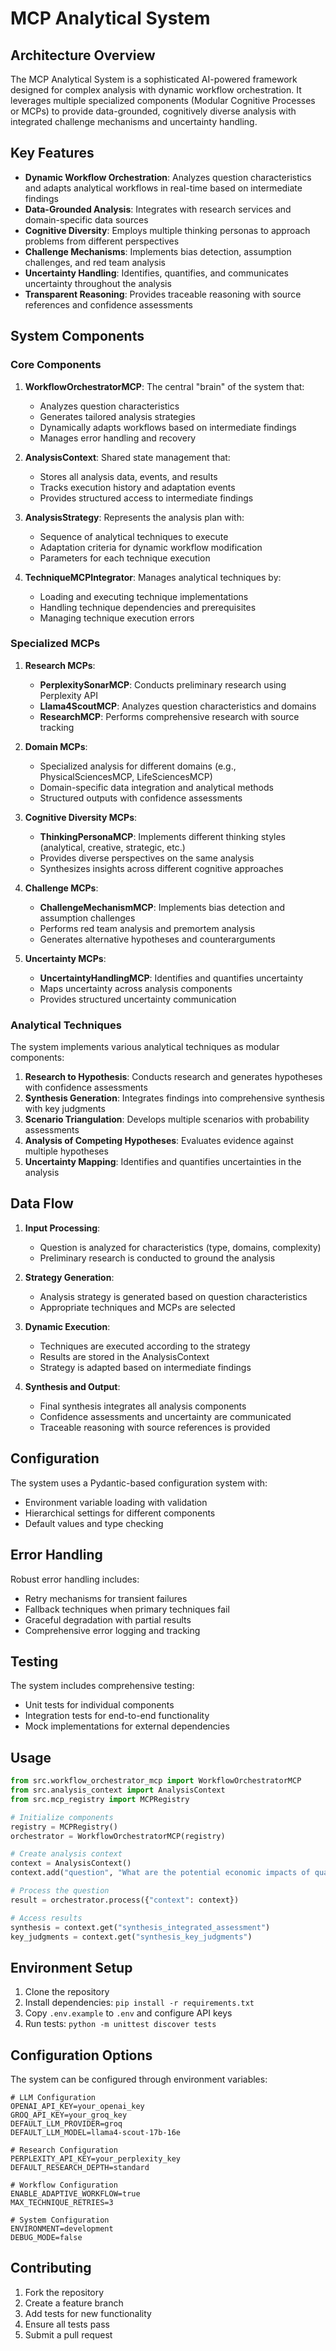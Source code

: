 # MCP Analytical System

## Architecture Overview

The MCP Analytical System is a sophisticated AI-powered framework designed for complex analysis with dynamic workflow orchestration. It leverages multiple specialized components (Modular Cognitive Processes or MCPs) to provide data-grounded, cognitively diverse analysis with integrated challenge mechanisms and uncertainty handling.

## Key Features

- **Dynamic Workflow Orchestration**: Analyzes question characteristics and adapts analytical workflows in real-time based on intermediate findings
- **Data-Grounded Analysis**: Integrates with research services and domain-specific data sources
- **Cognitive Diversity**: Employs multiple thinking personas to approach problems from different perspectives
- **Challenge Mechanisms**: Implements bias detection, assumption challenges, and red team analysis
- **Uncertainty Handling**: Identifies, quantifies, and communicates uncertainty throughout the analysis
- **Transparent Reasoning**: Provides traceable reasoning with source references and confidence assessments

## System Components

### Core Components

1. **WorkflowOrchestratorMCP**: The central "brain" of the system that:
   - Analyzes question characteristics
   - Generates tailored analysis strategies
   - Dynamically adapts workflows based on intermediate findings
   - Manages error handling and recovery

2. **AnalysisContext**: Shared state management that:
   - Stores all analysis data, events, and results
   - Tracks execution history and adaptation events
   - Provides structured access to intermediate findings

3. **AnalysisStrategy**: Represents the analysis plan with:
   - Sequence of analytical techniques to execute
   - Adaptation criteria for dynamic workflow modification
   - Parameters for each technique execution

4. **TechniqueMCPIntegrator**: Manages analytical techniques by:
   - Loading and executing technique implementations
   - Handling technique dependencies and prerequisites
   - Managing technique execution errors

### Specialized MCPs

1. **Research MCPs**:
   - **PerplexitySonarMCP**: Conducts preliminary research using Perplexity API
   - **Llama4ScoutMCP**: Analyzes question characteristics and domains
   - **ResearchMCP**: Performs comprehensive research with source tracking

2. **Domain MCPs**:
   - Specialized analysis for different domains (e.g., PhysicalSciencesMCP, LifeSciencesMCP)
   - Domain-specific data integration and analytical methods
   - Structured outputs with confidence assessments

3. **Cognitive Diversity MCPs**:
   - **ThinkingPersonaMCP**: Implements different thinking styles (analytical, creative, strategic, etc.)
   - Provides diverse perspectives on the same analysis
   - Synthesizes insights across different cognitive approaches

4. **Challenge MCPs**:
   - **ChallengeMechanismMCP**: Implements bias detection and assumption challenges
   - Performs red team analysis and premortem analysis
   - Generates alternative hypotheses and counterarguments

5. **Uncertainty MCPs**:
   - **UncertaintyHandlingMCP**: Identifies and quantifies uncertainty
   - Maps uncertainty across analysis components
   - Provides structured uncertainty communication

### Analytical Techniques

The system implements various analytical techniques as modular components:

1. **Research to Hypothesis**: Conducts research and generates hypotheses with confidence assessments
2. **Synthesis Generation**: Integrates findings into comprehensive synthesis with key judgments
3. **Scenario Triangulation**: Develops multiple scenarios with probability assessments
4. **Analysis of Competing Hypotheses**: Evaluates evidence against multiple hypotheses
5. **Uncertainty Mapping**: Identifies and quantifies uncertainties in the analysis

## Data Flow

1. **Input Processing**:
   - Question is analyzed for characteristics (type, domains, complexity)
   - Preliminary research is conducted to ground the analysis

2. **Strategy Generation**:
   - Analysis strategy is generated based on question characteristics
   - Appropriate techniques and MCPs are selected

3. **Dynamic Execution**:
   - Techniques are executed according to the strategy
   - Results are stored in the AnalysisContext
   - Strategy is adapted based on intermediate findings

4. **Synthesis and Output**:
   - Final synthesis integrates all analysis components
   - Confidence assessments and uncertainty are communicated
   - Traceable reasoning with source references is provided

## Configuration

The system uses a Pydantic-based configuration system with:

- Environment variable loading with validation
- Hierarchical settings for different components
- Default values and type checking

## Error Handling

Robust error handling includes:

- Retry mechanisms for transient failures
- Fallback techniques when primary techniques fail
- Graceful degradation with partial results
- Comprehensive error logging and tracking

## Testing

The system includes comprehensive testing:

- Unit tests for individual components
- Integration tests for end-to-end functionality
- Mock implementations for external dependencies

## Usage

```python
from src.workflow_orchestrator_mcp import WorkflowOrchestratorMCP
from src.analysis_context import AnalysisContext
from src.mcp_registry import MCPRegistry

# Initialize components
registry = MCPRegistry()
orchestrator = WorkflowOrchestratorMCP(registry)

# Create analysis context
context = AnalysisContext()
context.add("question", "What are the potential economic impacts of quantum computing over the next decade?")

# Process the question
result = orchestrator.process({"context": context})

# Access results
synthesis = context.get("synthesis_integrated_assessment")
key_judgments = context.get("synthesis_key_judgments")
```

## Environment Setup

1. Clone the repository
2. Install dependencies: `pip install -r requirements.txt`
3. Copy `.env.example` to `.env` and configure API keys
4. Run tests: `python -m unittest discover tests`

## Configuration Options

The system can be configured through environment variables:

```
# LLM Configuration
OPENAI_API_KEY=your_openai_key
GROQ_API_KEY=your_groq_key
DEFAULT_LLM_PROVIDER=groq
DEFAULT_LLM_MODEL=llama4-scout-17b-16e

# Research Configuration
PERPLEXITY_API_KEY=your_perplexity_key
DEFAULT_RESEARCH_DEPTH=standard

# Workflow Configuration
ENABLE_ADAPTIVE_WORKFLOW=true
MAX_TECHNIQUE_RETRIES=3

# System Configuration
ENVIRONMENT=development
DEBUG_MODE=false
```

## Contributing

1. Fork the repository
2. Create a feature branch
3. Add tests for new functionality
4. Ensure all tests pass
5. Submit a pull request
